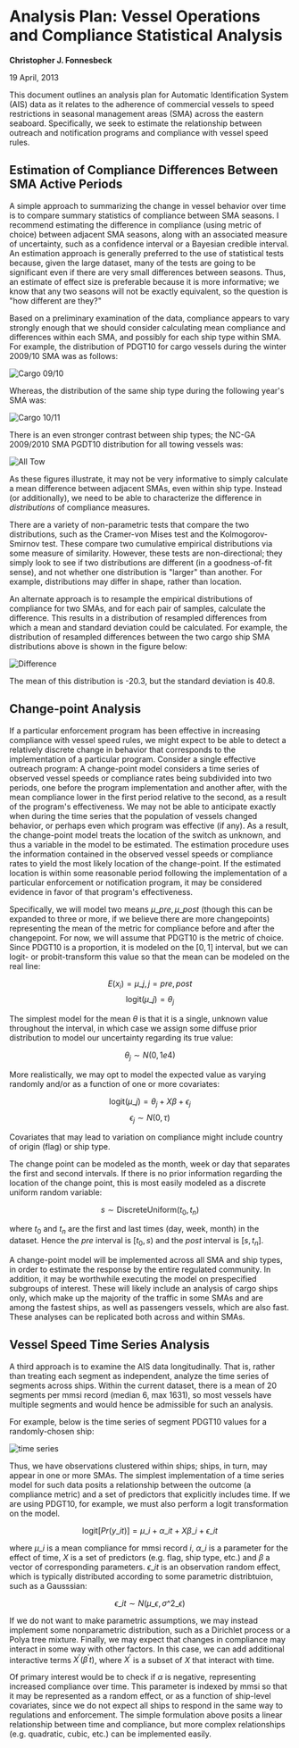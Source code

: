 
Analysis Plan: Vessel Operations and Compliance Statistical Analysis
====================================================================

**Christopher J. Fonnesbeck**

19 April, 2013

This document outlines an analysis plan for Automatic Identification System (AIS) data as it relates to the adherence of commercial vessels to speed restrictions in seasonal management areas (SMA) across the eastern seaboard. Specifically, we seek to estimate the relationship between outreach and notification programs and compliance with vessel speed rules.


Estimation of Compliance Differences Between SMA Active Periods
---------------------------------------------------------------

A simple approach to summarizing the change in vessel behavior over time is to compare summary statistics of compliance between SMA seasons. I recommend estimating the difference in compliance (using metric of choice) between adjacent SMA seasons, along with an associated measure of uncertainty, such as a confidence interval or a Bayesian credible interval. An estimation approach is generally preferred to the use of statistical tests because, given the large dataset, many of the tests are going to be significant even if there are very small differences between seasons. Thus, an estimate of effect size is preferable because it is more informative; we know that any two seasons will not be exactly equivalent, so the question is "how different are they?"

Based on a preliminary examination of the data, compliance appears to vary strongly enough that we should consider calculating mean compliance and differences within each SMA, and possibly for each ship type within SMA. For example, the distribution of PDGT10 for cargo vessels during the winter 2009/10 SMA was as follows:

![Cargo 09/10](http://f.cl.ly/items/083d0P0Q3d380K2A0x41/Unknown.png)

Whereas, the distribution of the same ship type during the following year's SMA was:

![Cargo 10/11](http://f.cl.ly/items/3y1x0Z370y3g1g2X0I0R/Unknown-2.png)

There is an even stronger contrast between ship types; the NC-GA 2009/2010 SMA PGDT10 distribution for all towing vessels was:

![All Tow](http://f.cl.ly/items/0M1u3V3R160x3m1A1u1D/Unknown-1.png)

As these figures illustrate, it may not be very informative to simply calculate a mean difference between adjacent SMAs, even within ship type. Instead (or additionally), we need to be able to characterize the difference in *distributions* of compliance measures.

There are a variety of non-parametric tests that compare the two distributions, such as the Cramer-von Mises test and the Kolmogorov-Smirnov test. These compare two cumulative empirical distributions via some measure of similarity. However, these tests are non-directional; they simply look to see if two distributions are different (in a goodness-of-fit sense), and not whether one distribution is "larger" than another. For example, distributions may differ in shape, rather than location.

An alternate approach is to resample the empirical distributions of compliance for two SMAs, and for each pair of samples, calculate the difference. This results in a distribution of resampled differences from which a mean and standard deviation could be calculated. For example, the distribution of resampled differences between the two cargo ship SMA distributions above is shown in the figure below:

![Difference](http://f.cl.ly/items/133A3D2135401i2L1w2x/Unknown-3.png)

The mean of this distribution is -20.3, but the standard deviation is 40.8.


Change-point Analysis
---------------------

If a particular enforcement program has been effective in increasing compliance with vessel speed rules, we might expect to be able to detect a relatively discrete change in behavior that corresponds to the implementation of a particular program. Consider a single effective outreach program: A change-point model considers a time series of observed vessel speeds or compliance rates being subdivided into two periods, one before the program implementation and another after, with the mean compliance lower in the first period relative to the second, as a result of the program's effectiveness. We may not be able to anticipate exactly when during the time series that the population of vessels changed behavior, or perhaps even which program was effective (if any). As a result, the change-point model treats the location of the switch as unknown, and thus a variable in the model to be estimated. The estimation procedure uses the information contained in the observed vessel speeds or compliance rates to yield the most likely location of the change-point. If the estimated location is within some reasonable period following the implementation of a particular enforcement or notification program, it may be considered evidence in favor of that program's effectiveness.

Specifically, we will model two means $\mu\_{pre}, \mu\_{post}$ (though this can be expanded to three or more, if we believe there are more changepoints) representing the mean of the metric for compliance before and after the changepoint. For now, we will assume that PDGT10 is the metric of choice. Since PDGT10 is a proportion, it is modeled on the $[0,1]$ interval, but we can logit- or probit-transform this value so that the mean can be modeled on the real line:

$$E(x_i) = \mu\_j, \, j={pre, post}$$
$$\text{logit}(\mu\_j) = \theta_j$$

The simplest model for the mean $\theta$ is that it is a single, unknown value throughout the interval, in which case we assign some diffuse prior distribution to model our uncertainty regarding its true value:

$$\theta_j \sim N(0, 1e4)$$

More realistically, we may opt to model the expected value as varying randomly and/or as a function of one or more covariates:

$$\text{logit}(\mu\_j) = \theta_j + X\beta + \epsilon_j$$
$$\epsilon_j \sim N(0, \tau)$$

Covariates that may lead to variation on compliance might include country of origin (flag) or ship type.

The change point can be modeled as the month, week or day that separates the first and second intervals. If there is no prior information regarding the location of the change point, this is most easily modeled as a discrete uniform random variable:

$$s \sim \text{DiscreteUniform}(t_0, t_n)$$

where $t_0$ and $t_n$ are the first and last times (day, week, month) in the dataset. Hence the $pre$ interval is $[t_0, s)$ and the $post$ interval is $[s, t_n]$.

A change-point model will be implemented across all SMA and ship types, in order to estimate the response by the entire regulated community. In addition, it may be worthwhile executing the model on prespecified subgroups of interest. These will likely include an analysis of cargo ships only, which make up the majority of the traffic in some SMAs and are among the fastest ships, as well as passengers vessels, which are also fast. These analyses can be replicated both across and within SMAs.


Vessel Speed Time Series Analysis
---------------------------------

A third approach is to examine the AIS data longitudinally. That is, rather than treating each segment as independent, analyze the time series of segments across ships. Within the current dataset, there is a mean of 20 segments per mmsi record (median 6, max 1631), so most vessels have multiple segments and would hence be admissible for such an analysis.

For example, below is the time series of segment PDGT10 values for a randomly-chosen ship:

![time series](http://f.cl.ly/items/1H392M023D1Q1l2l3112/Unknown.png)

Thus, we have observations clustered within ships; ships, in turn, may appear in one or more SMAs. The simplest implementation of a time series model for such data posits a relationship between the outcome (a compliance metric) and a set of predictors that explicitly includes time. If we are using PDGT10, for example, we must also perform a logit transformation on the model.

$$\text{logit}[Pr(y\_{it})] = \mu\_{i} + \alpha\_i t + X\beta\_i + \epsilon\_{it}$$

where $\mu\_i$ is a mean compliance for mmsi record $i$, $\alpha\_i$ is a parameter for the effect of time, $X$ is a set of predictors (e.g. flag, ship type, etc.) and $\beta$ a vector of corresponding parameters. $\epsilon\_{it}$ is an observation random effect, which is typically distributed according to some parametric distribtuion, such as a Gausssian:

$$\epsilon\_{it} \sim N(\mu\_{\epsilon}, \sigma\^2\_{\epsilon})$$

If we do not want to make parametric assumptions, we may instead implement some nonparametric distribution, such as a Dirichlet process or a Polya tree mixture. Finally, we may expect that changes in compliance may interact in some way with other factors. In this case, we can add additional interactive terms $X^{\prime}(\beta^{\prime} t)$, where $X^{\prime}$ is a subset of $X$ that interact with time.

Of primary interest would be to check if $\alpha$ is negative, representing increased compliance over time. This parameter is indexed by mmsi so that it may be represented as a random effect, or as a function of ship-level covariates, since we do not expect all ships to respond in the same way to regulations and enforcement. The simple formulation above posits a linear relationship between time and compliance, but more complex relationships (e.g. quadratic, cubic, etc.) can be implemented easily.



<script type="text/x-mathjax-config">
  MathJax.Hub.Config({
    extensions: ["tex2jax.js"],
    jax: ["input/TeX", "output/HTML-CSS"],
    tex2jax: {
      inlineMath: [ ['$','$'], ["\\(","\\)"] ],
      displayMath: [ ['$$','$$'], ["\\[","\\]"] ],
      processEscapes: true
    },
    "HTML-CSS": { availableFonts: ["TeX"] }
  });
</script>
<script type="text/javascript"
    src="http://cdn.mathjax.org/mathjax/latest/MathJax.js?config=TeX-AMS-MML_HTMLorMML">
</script>